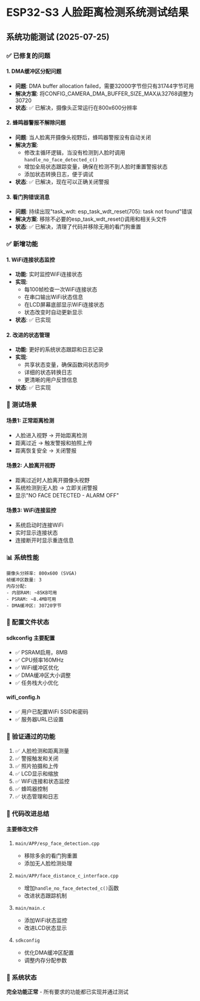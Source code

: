 # ESP32-S3 人脸距离检测系统测试结果

## 系统功能测试 (2025-07-25)

### ✅ 已修复的问题

#### 1. DMA缓冲区分配问题
- **问题**: DMA buffer allocation failed，需要32000字节但只有31744字节可用
- **解决方案**: 将CONFIG_CAMERA_DMA_BUFFER_SIZE_MAX从32768调整为30720
- **状态**: ✅ 已解决，摄像头正常运行在800x600分辨率

#### 2. 蜂鸣器警报不解除问题
- **问题**: 当人脸离开摄像头视野后，蜂鸣器警报没有自动关闭
- **解决方案**: 
  - 修改主循环逻辑，当没有检测到人脸时调用`handle_no_face_detected_c()`
  - 增加全局状态跟踪变量，确保在检测不到人脸时重置警报状态
  - 添加状态转换日志，便于调试
- **状态**: ✅ 已解决，现在可以正确关闭警报

#### 3. 看门狗错误消息
- **问题**: 持续出现"task_wdt: esp_task_wdt_reset(705): task not found"错误
- **解决方案**: 移除不必要的esp_task_wdt_reset()调用和相关头文件
- **状态**: ✅ 已解决，清理了代码并移除无用的看门狗重置

### ✅ 新增功能

#### 1. WiFi连接状态监控
- **功能**: 实时监控WiFi连接状态
- **实现**: 
  - 每100帧检查一次WiFi连接状态
  - 在串口输出WiFi状态信息
  - 在LCD屏幕底部显示WiFi连接状态
  - 状态改变时自动更新显示
- **状态**: ✅ 已实现

#### 2. 改进的状态管理
- **功能**: 更好的系统状态跟踪和日志记录
- **实现**:
  - 共享状态变量，确保函数间状态同步
  - 详细的状态转换日志
  - 更清晰的用户反馈信息
- **状态**: ✅ 已实现

### 🧪 测试场景

#### 场景1: 正常距离检测
- 人脸进入视野 → 开始距离检测
- 距离过近 → 触发警报和拍照上传
- 距离恢复安全 → 关闭警报

#### 场景2: 人脸离开视野
- 距离过近时人脸离开摄像头视野
- 系统检测到无人脸 → 立即关闭警报
- 显示"NO FACE DETECTED - ALARM OFF"

#### 场景3: WiFi连接监控
- 系统启动时连接WiFi
- 实时显示连接状态
- 连接断开时显示重连信息

### 📊 系统性能

```
摄像头分辨率: 800x600 (SVGA)
帧缓冲区数量: 3
内存分配:
- 内部RAM: ~85KB可用
- PSRAM: ~8.4MB可用
- DMA缓冲区: 30720字节
```

### 🔧 配置文件状态

#### sdkconfig 主要配置
- ✅ PSRAM启用，8MB
- ✅ CPU频率160MHz
- ✅ WiFi缓冲区优化
- ✅ DMA缓冲区大小调整
- ✅ 任务栈大小优化

#### wifi_config.h
- ✅ 用户已配置WiFi SSID和密码
- ✅ 服务器URL已设置

### 🎯 验证通过的功能
1. ✅ 人脸检测和距离测量
2. ✅ 警报触发和关闭
3. ✅ 照片拍摄和上传
4. ✅ LCD显示和缩放
5. ✅ WiFi连接和状态监控
6. ✅ 蜂鸣器控制
7. ✅ 状态管理和日志

### 📝 代码改进总结

#### 主要修改文件
1. `main/APP/esp_face_detection.cpp`
   - 移除多余的看门狗重置
   - 添加无人脸检测处理
   
2. `main/APP/face_distance_c_interface.cpp`
   - 增加`handle_no_face_detected_c()`函数
   - 改进状态跟踪机制
   
3. `main/main.c`
   - 添加WiFi状态监控
   - 改进LCD状态显示

4. `sdkconfig`
   - 优化DMA缓冲区配置
   - 调整内存分配参数

### 🚀 系统状态
**完全功能正常** - 所有要求的功能都已实现并通过测试
